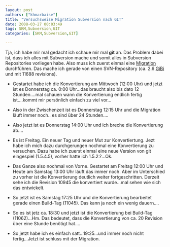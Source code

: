 ```yaml
---
layout: post
authors: ["khmarbaise"]
title: "Versuchsweise Migration Subversion nach GIT"
date: 2008-03-27 00:03:49
tags: SKM,Subversion,GIT
categories: [SKM,Subversion,GIT]

---
```

Tja, ich habe mir mal gedacht ich schaue mir mal **git** an. Das Problem dabei ist, dass ich alles mit Subversion mache und somit alles in Subversion 
Repositories vorliegen habe. Also muss ich zuerst einmal eine 
[Migration](http://wincent.com/knowledge-base/Migrating_Subversion_repositories_to_Git "Migration") durchführen. 
Das mache ich gerade von einen SVN-Repository (ca. 2.6 [GiBi](http://de.wikipedia.org/wiki/Bin%C3%A4rpr%C3%A4fix "GiBi") und mit 11688 revisions). 

+ Gestartet habe ich die Konvertierung am Mittwoch (12:00 Uhr) und jetzt ist es Donnerstag ca. 0:00 Uhr...das braucht also bis dato 12 Stunden....mal schauen wann die Konvertierung endlich fertig 
ist....kommt mir persönlich einfach zu viel vor...
+ Also in der Zwischenzeit ist es Donnerstag 12:15 Uhr und die Migration läuft immer noch.. es sind über 24 Stunden....
+ Also jetzt ist es Donnerstag 14:00 Uhr und ich breche die Konvertierung ab....

+ Es ist Freitag. Ein neuer Tag und neuer Mut zur Konvertiertung. Jezt habe ich mich dazu durchgerungen nochmal eine Konvertierung zu versuchen. Dazu habe ich zuerst einmal eine neue Version von git eingespiel (1.5.4.5), vorher hatte ich 1.5.2.?...Ok.
+ Das Ganze also nochmal von Vorne. Gestartet am Freitag 12:00 Uhr und Heute am Samstag 13:00 Uhr läuft das immer noch. Aber im Unterschied zu vorher ist die Konvertierung deutlich weiter fortgeschritten. Derzeit sehe ich die Revision 10945 die konvertiert wurde...mal sehen wie sich das entwickelt.
+ So jetzt ist es Samstag 17:25 Uhr und die Konvertierung bearbeitet gerade einen Build-Tag (11045). Das kann ja noch ein wenig dauern....
+ So es ist jetz ca. 18:30 und jetzt ist die Konvertierung bei Build-Tag (11062)...Hm. Das bedeutet, dass die Konvertierung von ca. 20 Revision über eine Stunde benötigt hat....
+ So jetzt habe ich es einfach satt...19:25...und immer noch nicht fertig...Jetzt ist schluss mit der Migration.
